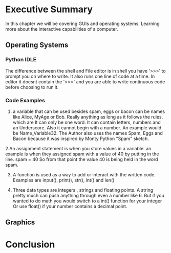 # **Executive Summary**
In this chapter we will be covering GUIs and operating systems. 
Learning more about the interactive capabilities of a computer.

## **Operating Systems**

### **Python IDLE**
The difference between the shell and File editor is in shell you have '>>>' to prompt you on where to write. It also
runs one line of code at a time. 
In editor it doesnt contain the '>>>' and you are able to write continuous code before choosing to run it.

### **Code Examples**
1. a variable that can be used besides spam, eggs or bacon can be names like Alice, MyAge or Bob. Really anything as 
long as it follows the rules. which are It can only be one word. It can contain letters, numbers and an Underscore. Also it cannot begin with
a number. An example would be  Name_Variable32. 
The Author also uses the names Spam, Eggs and Bacon because it was inspired by Monty Python "Spam" sketch.

2.An assignment statement is when you store values in a variable. an example is when they assigned spam with a value of 40 by putting in
the line. 
spam = 40
So from that point the value 40 is being held in the word spam.

3. A function is used as a way to add or interact with the written code.
Examples are input(), print(), str(), int() and len()

4. Three data types are integers , strings and floating points.
A string pretty much can push anything through even a number like 6. But if you wanted to do math 
you would switch to a int() function for your integer Or use float() if your number contains a decimal point.  

## **Graphics**


# **Conclusion**

